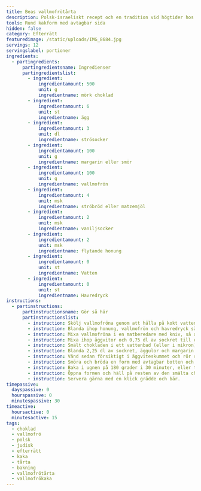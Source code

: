 ```yaml
---
title: Beas vallmofrötårta
description: Polsk-israeliskt recept och en tradition vid högtider hos Sommerfelds
tools: Rund kakform med avtagbar sida
hidden: false
category: Efterrätt
featuredimage: /static/uploads/IMG_8684.jpg
servings: 12
servingslabel: portioner
ingredients:
  - partingredients:
      partingredientsname: Ingredienser
      partingredientslist:
        - ingredient:
            ingredientamount: 500
            unit: g
            ingredientname: mörk choklad
        - ingredient:
            ingredientamount: 6
            unit: st
            ingredientname: ägg
        - ingredient:
            ingredientamount: 3
            unit: dl
            ingredientname: strösocker
        - ingredient:
            ingredientamount: 100
            unit: g
            ingredientname: margarin eller smör
        - ingredient:
            ingredientamount: 100
            unit: g
            ingredientname: vallmofrön
        - ingredient:
            ingredientamount: 4
            unit: msk
            ingredientname: ströbröd eller matzemjöl
        - ingredient:
            ingredientamount: 2
            unit: msk
            ingredientname: vaniljsocker
        - ingredient:
            ingredientamount: 2
            unit: msk
            ingredientname: flytande honung
        - ingredient:
            ingredientamount: 0
            unit: st
            ingredientname: Vatten
        - ingredient:
            ingredientamount: 0
            unit: st
            ingredientname: Havredryck
instructions:
  - partinstructions:
      partinstructionsname: Gör så här
      partinstructionslist:
        - instruction: Skölj vallmofröna genom att hälla på kokt vatten. Rör runt och plocka sedan bort skräpet som flyter upp till ytan.
        - instruction: Blanda ihop honung, vallmofrön och havredryck så att det täcker vallmofröna i en kastrull och låt det puttra tills all vätska har kokat in och blandningen är en smet. Låt svalna.
        - instruction: Mixa vallmofröna i en matberedare med kniv, så att de går sönder lite och ställ åt sidan.
        - instruction: Mixa ihop äggvitor och 0,75 dl av sockret till ett hårt vitt skum. Lägg sedan över skummet i en annan bunke och ställ åt sidan.
        - instruction: Smält chokladen i ett vattenbad (eller i mikron).
        - instruction: Blanda 2,25 dl av sockret, äggulor och margarin (kan smältas innan för att lättare mixas) i matberedaren. Tillsätt sedan hälften av chokladen, vallmofröna, ströbröd och vaniljsocker. Fortsätt blanda till en slät smet.
        - instruction: Vänd sedan försiktigt i äggviteskummet och rör runt för hand, tills äggvitan och smeten blandat sig ordentligt.
        - instruction: Smöra och bröda en form med avtagbar botten och fyll den med smeten.
        - instruction: Baka i ugnen på 180 grader i 30 minuter, eller tills kakan fortfarande är lite "kladdig" i mitten. Låt sedan svalna.
        - instruction: Öppna formen och häll på resten av den smälta chokladen på toppen av kakan och så att chokladen täcker sidorna (använd en slickepott).
        - instruction: Servera gärna med en klick grädde och bär.
timepassive:
  dayspassive: 0
  hourspassive: 0
  minutespassive: 30
timeactive:
  hoursactive: 0
  minutesactive: 15
tags:
  - choklad
  - vallmofrö
  - polsk
  - judisk
  - efterrätt
  - kaka
  - tårta
  - bakning
  - vallmofrötårta
  - vallmofrökaka
---
```


